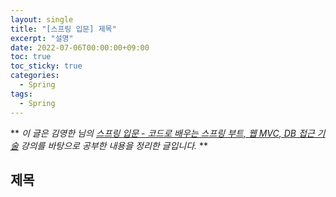 ```yaml
---
layout: single
title: "[스프링 입문] 제목"
excerpt: "설명"
date: 2022-07-06T00:00:00+09:00
toc: true
toc_sticky: true
categories:
  - Spring
tags:
  - Spring
---
```

**
*이 글은 김영한 님의 [스프링 입문 - 코드로 배우는 스프링 부트, 웹 MVC, DB 접근 기술](https://www.inflearn.com/course/%EC%8A%A4%ED%94%84%EB%A7%81-%EC%9E%85%EB%AC%B8-%EC%8A%A4%ED%94%84%EB%A7%81%EB%B6%80%ED%8A%B8) 강의를 바탕으로 공부한 내용을 정리한 글입니다.*
**

## 제목